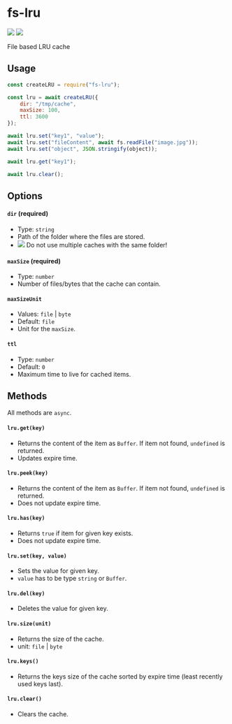 # fs-lru
[![](https://badgen.net/npm/v/fs-lru)](https://www.npmjs.com/package/fs-lru)
[![](https://badgen.net/npm/dt/fs-lru)](https://www.npmjs.com/package/fs-lru)

File based LRU cache


## Usage

```js
const createLRU = require("fs-lru");

const lru = await createLRU({
    dir: "/tmp/cache",
    maxSize: 100,
    ttl: 3600
});

await lru.set("key1", "value");
await lru.set("fileContent", await fs.readFile("image.jpg"));
await lru.set("object", JSON.stringify(object));

await lru.get("key1");

await lru.clear();
```

## Options

#### `dir` (required)
* Type: `string`
* Path of the folder where the files are stored.
* ![](https://upload.wikimedia.org/wikipedia/commons/thumb/3/3b/OOjs_UI_icon_alert-warning.svg/14px-OOjs_UI_icon_alert-warning.svg.png) Do not use multiple caches with the same folder!

#### `maxSize` (required)
* Type: `number`
* Number of files/bytes that the cache can contain.

#### `maxSizeUnit`
* Values: `file` | `byte`
* Default: `file`
* Unit for the `maxSize`.

#### `ttl`
* Type: `number`
* Default: `0`
* Maximum time to live for cached items.

## Methods

All methods are `async`.

#### `lru.get(key)`
* Returns the content of the item as `Buffer`. If item not found, `undefined` is returned.
* Updates expire time.

#### `lru.peek(key)`
* Returns the content of the item as `Buffer`. If item not found, `undefined` is returned.
* Does not update expire time.

#### `lru.has(key)`
* Returns `true` if item for given key exists.
* Does not update expire time.

#### `lru.set(key, value)`
* Sets the value for given key.
* `value` has to be type `string` or `Buffer`.

#### `lru.del(key)`
* Deletes the value for given key.

#### `lru.size(unit)`
* Returns the size of the cache.
* unit: `file` | `byte`

#### `lru.keys()`
* Returns the keys size of the cache sorted by expire time (least recently used keys last).

#### `lru.clear()`
* Clears the cache.
